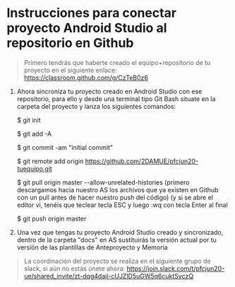 # Instrucciones para conectar proyecto Android Studio al repositorio en Github

> Primero tendrás que haberte creado el equipo+repositorio de tu proyecto en el siguiente enlace: 
https://classroom.github.com/g/CzTeB0z6

1. Ahora sincroniza tu proyecto creado en Android Studio con ese repositorio, para ello y desde una terminal tipo Git Bash situate en la carpeta del proyecto y lanza los siguientes comandos:

	$ git init

	$ git add -A

	$ git commit -am "initial commit"

	$ git remote add origin https://github.com/2DAMUE/pfcjun20-tuequipo.git

	$ git pull origin master --allow-unrelated-histories
	(primero descargamos hacia nuestro AS los archivos que ya existen en Github con un pull antes de hacer nuestro push del código)
	(y si se abre el editor vi, tenéis que teclear tecla ESC y luego :wq con tecla Enter al final

	$ git push origin master


2. Una vez que tengas tu proyecto Android Studio creado y sincronizado, dentro de la carpeta "docs" en AS sustituirás la versión actual por tu versión de las plantillas de Anteproyecto y Memoria

> La coordinación del proyecto se realiza en el siguiente grupo de slack, si aún no estás únete ahora:
https://join.slack.com/t/pfcjun20-ue/shared_invite/zt-dqg4dajl-cUJZlD5uGW5q6cuktSvczQ
